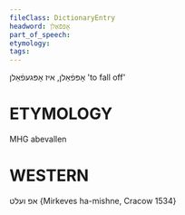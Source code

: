 ```yaml
---
fileClass: DictionaryEntry
headword: אָפּפֿאַלן
part_of_speech: 
etymology: 
tags: 
---
```

אָפּפֿאַלן, איז אָפּגעפֿאַלן
'to fall off'

ETYMOLOGY
===========
MHG abevallen

WESTERN
========

אפ ועלט {Mirkeves ha-mishne, Cracow 1534}
